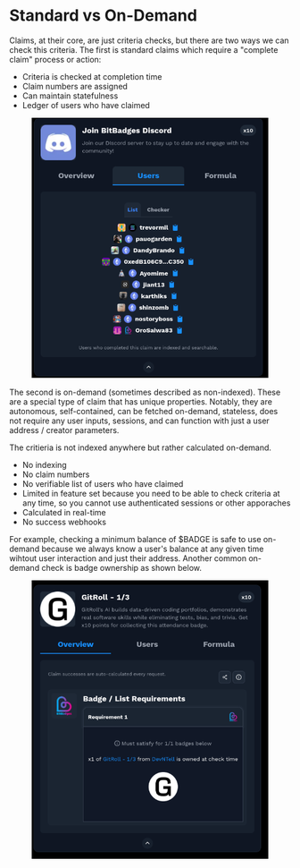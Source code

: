 # Standard vs On-Demand

Claims, at their core, are just criteria checks, but there are two ways we can check this criteria. The first is standard claims which require a "complete claim" process or action:

* Criteria is checked at completion time
* Claim numbers are assigned
* Can maintain statefulness
* Ledger of users who have claimed

<figure><img src="../../../.gitbook/assets/image (3) (1).png" alt=""><figcaption></figcaption></figure>

The second is on-demand (sometimes described as non-indexed). These are a special type of claim that has unique properties. Notably, they are autonomous, self-contained, can be fetched on-demand, stateless, does not require any user inputs, sessions, and can function with just a user address / creator parameters.

The critieria is not indexed anywhere but rather calculated on-demand.

* No indexing
* No claim numbers
* No verifiable list of users who have claimed
* Limited in feature set because you need to be able to check criteria at any time, so you cannot use authenticated sessions or other apporaches
* Calculated in real-time
* No success webhooks

For example, checking a minimum balance of $BADGE is safe to use on-demand because we always know a user's balance at any given time wihtout user interaction and just their address. Another common on-demand check is badge ownership as shown below.

<figure><img src="../../../.gitbook/assets/image (1) (1) (1) (1).png" alt=""><figcaption></figcaption></figure>
